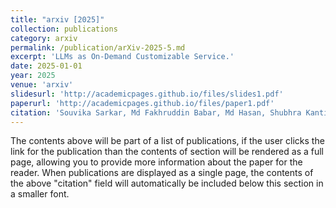 ```yaml
---
title: "arxiv [2025]"
collection: publications
category: arxiv
permalink: /publication/arXiv-2025-5.md
excerpt: 'LLMs as On-Demand Customizable Service.'
date: 2025-01-01
year: 2025
venue: 'arxiv'
slidesurl: 'http://academicpages.github.io/files/slides1.pdf'
paperurl: 'http://academicpages.github.io/files/paper1.pdf'
citation: 'Souvika Sarkar, Md Fakhruddin Babar, Md Hasan, Shubhra Kanti Karmaker Santu.'
---
```


The contents above will be part of a list of publications, if the user clicks the link for the publication than the contents of section will be rendered as a full page, allowing you to provide more information about the paper for the reader. When publications are displayed as a single page, the contents of the above "citation" field will automatically be included below this section in a smaller font.